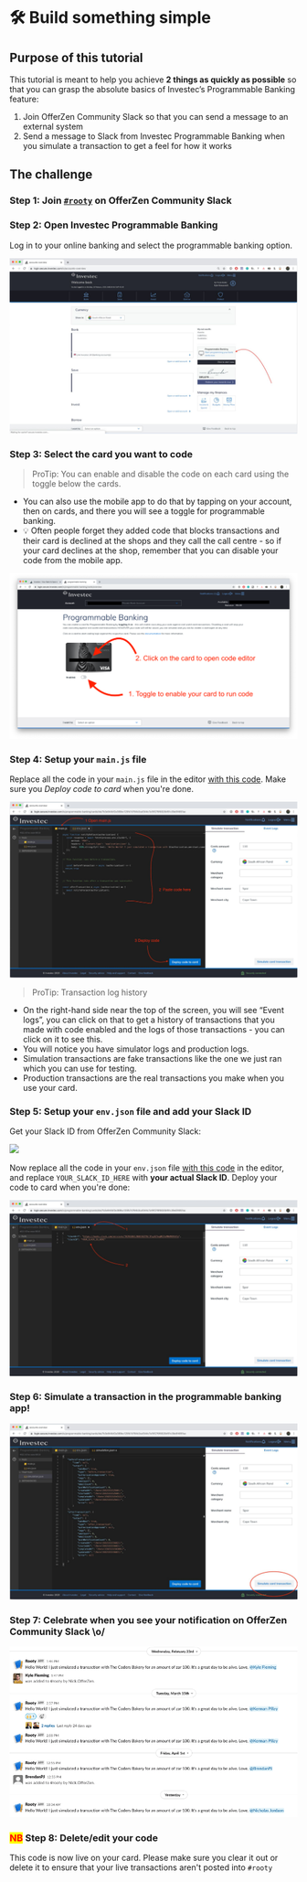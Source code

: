 # 🛠 Build something simple

## Purpose of this tutorial

This tutorial is meant to help you achieve **2 things as quickly as possible** so that you can grasp the absolute basics of Investec’s Programmable Banking feature:

1. Join OfferZen Community Slack so that you can send a message to an external system
2. Send a message to Slack from Investec Programmable Banking when you simulate a transaction to get a feel for how it works

## The challenge

### Step 1: Join [`#rooty`](https://offerzen-community.slack.com/archives/CTZMZM2H1) on OfferZen Community Slack

### Step 2: Open Investec Programmable Banking

Log in to your online banking and select the programmable banking option.

![](.gitbook/assets/tut1)

### Step 3: Select the card you want to code

> ProTip: You can enable and disable the code on each card using the toggle below the cards.

* You can also use the mobile app to do that by tapping on your account, then on cards, and there you will see a toggle for programmable banking.
* 💡 Often people forget they added code that blocks transactions and their card is declined at the shops and they call the call centre - so if your card declines at the shop, remember that you can disable your code from the mobile app.&#x20;

![](.gitbook/assets/tut2)

### Step 4: Setup your `main.js` file

Replace all the code in your `main.js` file in the editor [with this code](https://gitlab.com/offerzen-community/investec-programmable-banking/programmable-card-starter-challenge/-/raw/master/main.js). Make sure you _Deploy code to card_ when you're done.

![](.gitbook/assets/tut3)

> ProTip: Transaction log history

* On the right-hand side near the top of the screen, you will see “Event logs”, you can click on that to get a history of transactions that you made with code enabled and the logs of those transactions - you can click on it to see this.
* You will notice you have simulator logs and production logs.
* Simulation transactions are fake transactions like the one we just ran which you can use for testing.
* Production transactions are the real transactions you make when you use your card.

### Step 5: Setup your `env.json` file and add your Slack ID

Get your Slack ID from OfferZen Community Slack:

![](.gitbook/assets/Slack\_\_ID\_Get.gif)

Now replace all the code in your `env.json` file [with this code](https://gitlab.com/offerzen-community/investec-programmable-banking/programmable-card-starter-challenge/-/raw/master/env.json) in the editor, and replace `YOUR_SLACK_ID_HERE` with **your actual Slack ID**. Deploy your code to card when you're done:

![](.gitbook/assets/tut6)

### Step 6: Simulate a transaction in the programmable banking app!

![](.gitbook/assets/tut7)

### Step 7: Celebrate when you see your notification on OfferZen Community Slack \o/

![](<.gitbook/assets/Screenshot 2022-04-08 at 09.43.37.png>)

### <mark style="color:red;">**NB**</mark> Step 8: Delete/edit your code

This code is now live on your card. Please make sure you clear it out or delete it to ensure that your live transactions aren't posted into `#rooty`
